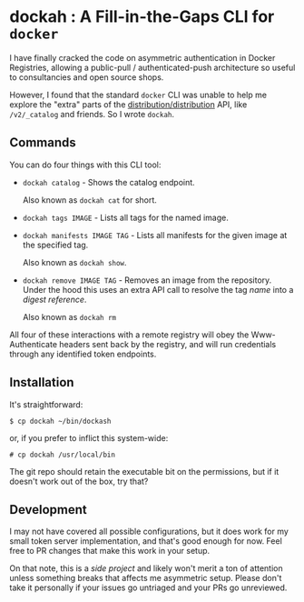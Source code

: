 # dockah : A Fill-in-the-Gaps CLI for `docker`

I have finally cracked the code on asymmetric authentication in
Docker Registries, allowing a public-pull / authenticated-push
architecture so useful to consultancies and open source shops.

However, I found that the standard `docker` CLI was unable to help
me explore the "extra" parts of the [distribution/distribution][1]
API, like `/v2/_catalog` and friends.  So I wrote `dockah`.

[1]: https://github.com/distribution/distribution

## Commands

You can do four things with this CLI tool:

- `dockah catalog` - Shows the catalog endpoint.

  Also known as `dockah cat` for short.

- `dockah tags IMAGE` - Lists all tags for the named image.

- `dockah manifests IMAGE TAG` - Lists all manifests for the given
  image at the specified tag.

  Also known as `dockah show`.

- `dockah remove IMAGE TAG` - Removes an image from the
  repository.  Under the hood this uses an extra API call to
  resolve the tag _name_ into a _digest reference_.

  Also known as `dockah rm`

All four of these interactions with a remote registry will obey
the Www-Authenticate headers sent back by the registry, and will
run credentials through any identified token endpoints.

## Installation

It's straightforward:

```console
$ cp dockah ~/bin/dockash
```

or, if you prefer to inflict this system-wide:

```console
# cp dockah /usr/local/bin
```

The git repo should retain the executable bit on the permissions,
but if it doesn't work out of the box, try that?

## Development

I may not have covered all possible configurations, but it does
work for my small token server implementation, and that's good
enough for now. Feel free to PR changes that make this work in
your setup.

On that note, this is a _side project_ and likely won't merit a
ton of attention unless something breaks that affects me
asymmetric setup.  Please don't take it personally if your issues
go untriaged and your PRs go unreviewed.
